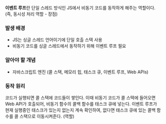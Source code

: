 **이벤트 루프**란 단일 스레드 방식인 JS에서 비동기 코드를 동작하게 해주는 역할이다. 
(즉, 동시성 처리 역할 - 장점)

### 발생 배경
- JS는 싱글 스레드 언어이기에 단일 호출 스택 사용
- 비동기 코드를 싱글 스레드에서 동작하기 위해 이벤트 루프 필요

### 알아야 할 개념
- 자바스크립트 엔진 (콜 스택, 메모리 힙, 태스크 큐, 이벤트 루프, Web APIs)

### 동작 원리
코드가 실행되면 콜 스택에 코드들이 쌓인다.
이때 비동기 코드가 콜 스택에 들어오면 Web API가 호출되어, 
비동기 함수의 콜백 함수를 태스크 큐에 넣는다.
이벤트 루프가 현재 실행중인 태스크가 있는지 없는지 계속 확인하여,
없다면 태스크 큐에 있는 콜백 함수를 콜 스택으로 이동시켜준다. (역할)
